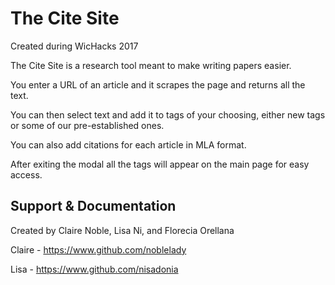 # The Cite Site

Created during WicHacks 2017

The Cite Site is a research tool meant to make writing papers easier.

You enter a URL of an article and it scrapes the page and returns all the text.

You can then select text and add it to tags of your choosing, either new tags or some of our pre-established ones.

You can also add citations for each article in MLA format.

After exiting the modal all the tags will appear on the main page for easy access.


## Support & Documentation
Created by Claire Noble, Lisa Ni, and Florecia Orellana

Claire - https://www.github.com/noblelady

Lisa - https://www.github.com/nisadonia
